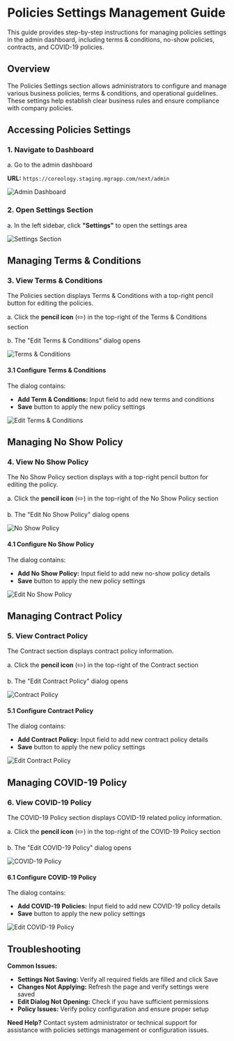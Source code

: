 # Policies Settings Management Guide

This guide provides step-by-step instructions for managing policies settings in the admin dashboard, including terms & conditions, no-show policies, contracts, and COVID-19 policies.

## Overview

The Policies Settings section allows administrators to configure and manage various business policies, terms & conditions, and operational guidelines. These settings help establish clear business rules and ensure compliance with company policies.

## Accessing Policies Settings

### 1. Navigate to Dashboard

a. Go to the admin dashboard

**URL:** `https://coreology.staging.mgrapp.com/next/admin`

![Admin Dashboard](images/dashboard.png)

### 2. Open Settings Section

a. In the left sidebar, click **"Settings"** to open the settings area

![Settings Section](images/settings-section.png)

## Managing Terms & Conditions

### 3. View Terms & Conditions

The Policies section displays Terms & Conditions with a top-right pencil button for editing the policies.

a. Click the **pencil icon** (✏️) in the top-right of the Terms & Conditions section

b. The "Edit Terms & Conditions" dialog opens

![Terms & Conditions](images/terms-conditions.png)

#### 3.1 Configure Terms & Conditions
The dialog contains:
- **Add Term & Conditions:** Input field to add new terms and conditions
- **Save** button to apply the new policy settings

![Edit Terms & Conditions](images/edit-terms-conditions.png)

## Managing No Show Policy

### 4. View No Show Policy

The No Show Policy section displays with a top-right pencil button for editing the policy.

a. Click the **pencil icon** (✏️) in the top-right of the No Show Policy section

b. The "Edit No Show Policy" dialog opens

![No Show Policy](images/no-show-policy.png)

#### 4.1 Configure No Show Policy

The dialog contains:
- **Add No Show Policy:** Input field to add new no-show policy details
- **Save** button to apply the new policy settings

![Edit No Show Policy](images/edit-no-show-policy.png)

## Managing Contract Policy

### 5. View Contract Policy

The Contract section displays contract policy information.

a. Click the **pencil icon** (✏️) in the top-right of the Contract section

b. The "Edit Contract Policy" dialog opens

![Contract Policy](images/contract-policy.png)

#### 5.1 Configure Contract Policy

The dialog contains:
- **Add Contract Policy:** Input field to add new contract policy details
- **Save** button to apply the new policy settings

![Edit Contract Policy](images/edit-contract-policy.png)

## Managing COVID-19 Policy

### 6. View COVID-19 Policy

The COVID-19 Policy section displays COVID-19 related policy information.

a. Click the **pencil icon** (✏️) in the top-right of the COVID-19 Policy section

b. The "Edit COVID-19 Policy" dialog opens

![COVID-19 Policy](images/covid-19-policy.png)

#### 6.1 Configure COVID-19 Policy

The dialog contains:
- **Add COVID-19 Policies:** Input field to add new COVID-19 policy details
- **Save** button to apply the new policy settings

![Edit COVID-19 Policy](images/edit-covid-19-policy.png)

## Troubleshooting

**Common Issues:**
- **Settings Not Saving:** Verify all required fields are filled and click Save
- **Changes Not Applying:** Refresh the page and verify settings were saved
- **Edit Dialog Not Opening:** Check if you have sufficient permissions
- **Policy Issues:** Verify policy configuration and ensure proper setup

**Need Help?** Contact system administrator or technical support for assistance with policies settings management or configuration issues.
